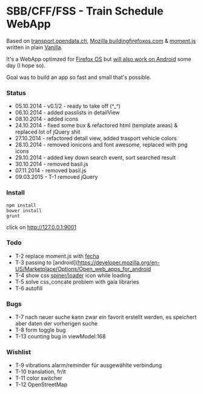 # SBB/CFF/FSS - Train Schedule WebApp

Based on [transport.opendata.ch](http://transport.opendata.ch), [Mozilla buildingfirefoxos.com](http://buildingfirefoxos.com/building-blocks) & [moment.js](http://momentjs.com) written in plain [Vanilla](http://gomakethings.com/ditching-jquery-for-vanilla-js/).

It's a WebApp optimzed for [Firefox OS](https://www.mozilla.org/de/firefox/os/) but [will also work on Android](https://hacks.mozilla.org/2014/06/firefox-os-apps-run-on-android/) some day (I hope so).

Goal was to build an app so fast and small that's possible.


### Status

* 05.10.2014 - v0.1/2 - ready to take off (^_^) 
* 06.10.2014 - added passlists in detailView
* 08.10.2014 - added icons
* 24.10.2014 - fixed some bux & refactored html (template areas) & replaced lot of jQuery shit
* 27.10.2014 - refactored detail view, added trasport vehicle colors
* 28.10.2014 - removed ionicons and font awesome, replaced with png icons
* 29.10.2014 - added key down search event, sort searched result
* 30.10.2014 - removed basil.js
* 07.11.2014 - removed basil.js
* 09.03.2015 - T-1 removed jQuery

### Install

```
npm install
bower install
grunt
```
click on http://127.0.0.1:9001

### Todo

* T-2 replace moment.js with [fecha](https://github.com/taylorhakes/fecha)
* T-3 passing to [android](https://developer.mozilla.org/en-US/Marketplace/Options/Open_web_apps_for_android
* T-4 show css [spiner/loader](http://projects.lukehaas.me/css-loaders/) icon while loading
* T-5 solve css_concate problem with gaia libraries
* T-6 autofill

### Bugs

* T-7 nach neuer suche kann zwar ein favorit erstellt werden, es speichert aber daten der vorherigen suche
* T-8 form toggle bug
* T-13 counting bug in viewModel:168

### Wishlist

* T-9 vibrations alarm/reminder für ausgewählte verbindung
* T-10 translation, fr/it
* T-11 color switcher
* T-12 OpenStreetMap

